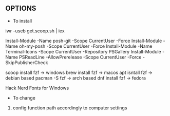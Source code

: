 ## OPTIONS

- To install 
 
iwr -useb get.scoop.sh | iex

Install-Module -Name posh-git -Scope CurrentUser -Force
Install-Module -Name oh-my-posh -Scope CurrentUser -Force
Install-Module -Name Terminal-Icons -Scope CurrentUser -Repository PSGallery
Install-Module -Name PSReadLine -AllowPrerelease -Scope CurrentUser -Force -SkipPublisherCheck

scoop install fzf -> windows
brew install fzf -> macos
apt isntall fzf -> debian based
pacman -S fzf -> arch based
dnf install fzf -> fedora

Hack Nerd Fonts for Windows

- To change

1. config function path accordingly to computer settings
